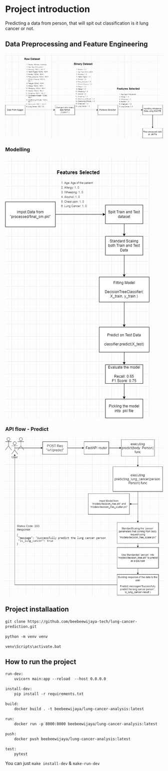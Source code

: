 # Project introduction

Predicting a data from person, that will spit out classification is it lung cancer or not.

## Data Preprocessing and Feature Engineering

![alt text](./docs/step-0.png)

### Modelling

![alt text](./docs/step-1.png)

### API flow - Predict

![alt text](./docs/step-2.png)

## Project installaation

```
git clone https://github.com/beebeewijaya-tech/lung-cancer-prediction.git

python -m venv venv

venv\Scripts\activate.bat
```

## How to run the project

```
run-dev:
	uvicorn main:app --reload  --host 0.0.0.0

install-dev:
	pip install -r requirements.txt

build:
	docker build . -t beebeewijaya/lung-cancer-analysis:latest

run:
	docker run -p 8000:8000 beebeewijaya/lung-cancer-analysis:latest

push:
	docker push beebeewijaya/lung-cancer-analysis:latest

test:
	pytest
```

You can just `make install-dev` & `make-run-dev`

